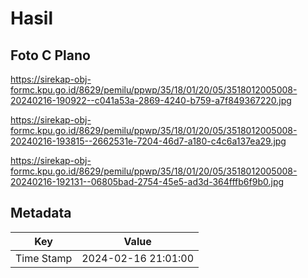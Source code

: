 # Hasil

## Foto C Plano

https://sirekap-obj-formc.kpu.go.id/8629/pemilu/ppwp/35/18/01/20/05/3518012005008-20240216-190922--c041a53a-2869-4240-b759-a7f849367220.jpg

https://sirekap-obj-formc.kpu.go.id/8629/pemilu/ppwp/35/18/01/20/05/3518012005008-20240216-193815--2662531e-7204-46d7-a180-c4c6a137ea29.jpg

https://sirekap-obj-formc.kpu.go.id/8629/pemilu/ppwp/35/18/01/20/05/3518012005008-20240216-192131--06805bad-2754-45e5-ad3d-364fffb6f9b0.jpg


## Metadata

| Key        | Value               |
| ---------- | ------------------- |
| Time Stamp | 2024-02-16 21:01:00 |



